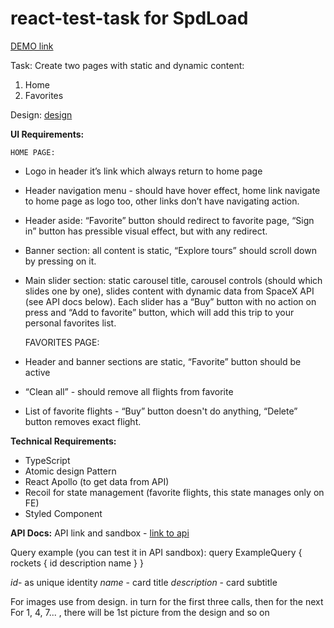 # react-test-task for SpdLoad

[DEMO link](https://viktoria-roik.github.io/react-test-task/)

Task:
Create two pages with static and dynamic content:
1. Home
2. Favorites

Design:
[design](https://www.figma.com/file/ixNP25m54o6IUPKuOHU2vp/Design-for-React-test-task?node-id=1%3A8&t=Y6j3k3H2X3IhQ9zl-1)

**UI Requirements:**

    HOME PAGE:

- Logo in header it’s link which always return to home page
- Header navigation menu - should have hover effect, home link navigate to home page as logo         too, other links don’t have navigating action.
- Header aside: “Favorite” button should redirect to favorite page, “Sign in” button has             pressible visual effect, but with any redirect.
- Banner section: all content is static, “Explore tours” should scroll down by pressing on it.
- Main slider section: static carousel title, carousel controls (should which slides one by         one), slides content with dynamic data from SpaceX API (see API docs below). Each slider         has a “Buy” button with no action on press and “Add to favorite” button, which will add         this trip to your personal favorites list.

    FAVORITES PAGE:

- Header and banner sections are static, “Favorite” button should be active
- “Clean all” - should remove all flights from favorite
- List of favorite flights - “Buy” button doesn't do anything, “Delete” button removes exact         flight.

**Technical Requirements:**

- TypeScript
- Atomic design Pattern
- React Apollo (to get data from API)
- Recoil for state management (favorite flights, this state manages only on FE)
- Styled Component

**API Docs:**
API link and sandbox - [link to api](https://studio.apollographql.com/public/SpaceX-pxxbxen/explorer?variant=current)

Query example (you can test it in API sandbox):
    query ExampleQuery {
        rockets {
            id
            description
            name
        }
    }

_id_- as unique identity
_name_ - card title
_description_ - card subtitle

For images use from design. in turn for the first three calls, then for the next For 1, 4, 7... , there will be 1st picture from the design and so on
